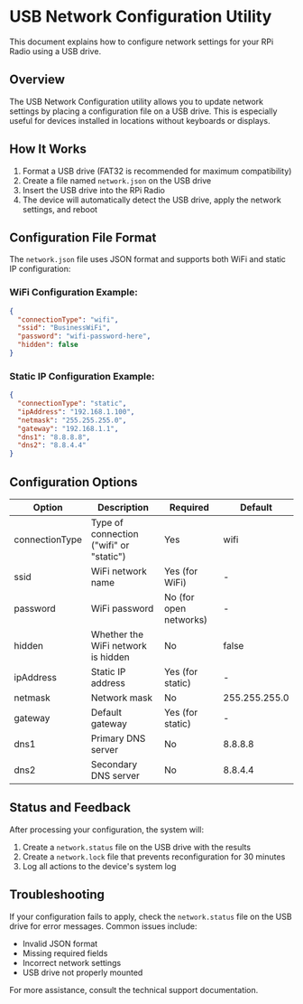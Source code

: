 # USB Network Configuration Utility

This document explains how to configure network settings for your RPi Radio using a USB drive.

## Overview

The USB Network Configuration utility allows you to update network settings by placing a configuration file on a USB drive. This is especially useful for devices installed in locations without keyboards or displays.

## How It Works

1. Format a USB drive (FAT32 is recommended for maximum compatibility)
2. Create a file named `network.json` on the USB drive
3. Insert the USB drive into the RPi Radio
4. The device will automatically detect the USB drive, apply the network settings, and reboot

## Configuration File Format

The `network.json` file uses JSON format and supports both WiFi and static IP configuration:

### WiFi Configuration Example:

```json
{
  "connectionType": "wifi",
  "ssid": "BusinessWiFi",
  "password": "wifi-password-here",
  "hidden": false
}
```

### Static IP Configuration Example:

```json
{
  "connectionType": "static",
  "ipAddress": "192.168.1.100",
  "netmask": "255.255.255.0",
  "gateway": "192.168.1.1",
  "dns1": "8.8.8.8",
  "dns2": "8.8.4.4"
}
```

## Configuration Options

| Option | Description | Required | Default |
|--------|-------------|----------|---------|
| connectionType | Type of connection ("wifi" or "static") | Yes | wifi |
| ssid | WiFi network name | Yes (for WiFi) | - |
| password | WiFi password | No (for open networks) | - |
| hidden | Whether the WiFi network is hidden | No | false |
| ipAddress | Static IP address | Yes (for static) | - |
| netmask | Network mask | No | 255.255.255.0 |
| gateway | Default gateway | Yes (for static) | - |
| dns1 | Primary DNS server | No | 8.8.8.8 |
| dns2 | Secondary DNS server | No | 8.8.4.4 |

## Status and Feedback

After processing your configuration, the system will:

1. Create a `network.status` file on the USB drive with the results
2. Create a `network.lock` file that prevents reconfiguration for 30 minutes
3. Log all actions to the device's system log

## Troubleshooting

If your configuration fails to apply, check the `network.status` file on the USB drive for error messages. Common issues include:

- Invalid JSON format
- Missing required fields
- Incorrect network settings
- USB drive not properly mounted

For more assistance, consult the technical support documentation.